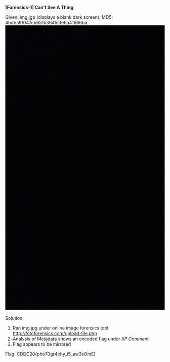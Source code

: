 **[Forensics-1] Can't See A Thing**

Given: img.jgp (displays a blank dark screen), MD5: 4bdba9f047cb651b3645cfe6a41666ba  
![img.jpg](https://github.com/debbiextan/CDDC2020/blob/master/Gate5/img.jpg)

Solution:
1. Ran img.jpg under online image forensics tool  
  http://fotoforensics.com/upload-file.php
2. Analysis of Metadata shows an encoded flag under *XP Comment*
3. Flag appears to be mirrored

Flag: CDDC20{pho70gr4phy_i5_aw3sOmE}
